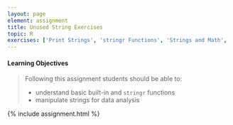 ```yaml
---
layout: page
element: assignment
title: Unused String Exercises
topic: R
exercises: ['Print Strings', 'stringr Functions', 'Strings and Math', 'Long Strings', 'Strings from Data', 'String Data', 'Improve Your Code', 'Split Strings']
---
```


#### Learning Objectives

> Following this assignment students should be able to:
>
> - understand basic built-in and `stringr` functions
> - manipulate strings for data analysis

{% include assignment.html %}
